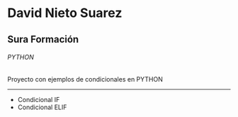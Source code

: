 # David Nieto Suarez
## Sura Formación
###### PYTHON
Proyecto con ejemplos de condicionales en PYTHON
***

- Condicional IF
- Condicional ELIF

